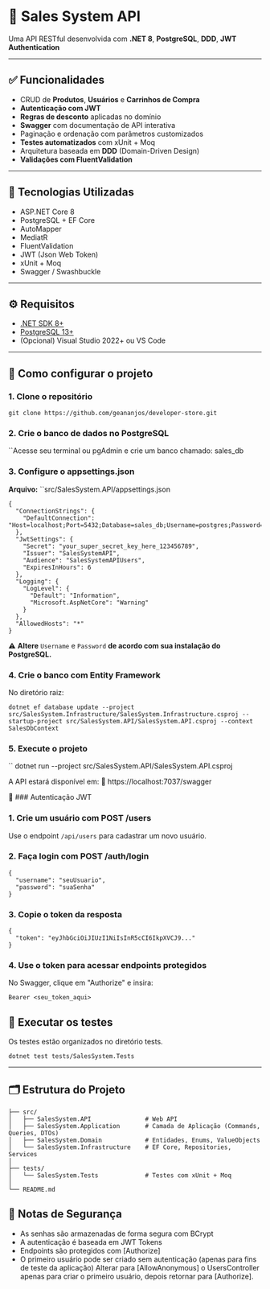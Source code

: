 # 🛒 Sales System API

Uma API RESTful desenvolvida com **.NET 8**, **PostgreSQL**, **DDD**, **JWT Authentication**

---

## ✅ Funcionalidades

- CRUD de **Produtos**, **Usuários** e **Carrinhos de Compra**
- **Autenticação com JWT**
- **Regras de desconto** aplicadas no domínio
- **Swagger** com documentação de API interativa
- Paginação e ordenação com parâmetros customizados
- **Testes automatizados** com xUnit + Moq
- Arquitetura baseada em **DDD** (Domain-Driven Design)
- **Validações com FluentValidation**

---

## 🧰 Tecnologias Utilizadas

- ASP.NET Core 8
- PostgreSQL + EF Core
- AutoMapper
- MediatR
- FluentValidation
- JWT (Json Web Token)
- xUnit + Moq
- Swagger / Swashbuckle

---

## ⚙️ Requisitos

- [.NET SDK 8+](https://dotnet.microsoft.com/download)
- [PostgreSQL 13+](https://www.postgresql.org/download/)
- (Opcional) Visual Studio 2022+ ou VS Code

---

## 🚀 Como configurar o projeto

### 1. Clone o repositório

```
git clone https://github.com/geananjos/developer-store.git
```

### 2. Crie o banco de dados no PostgreSQL
``Acesse seu terminal ou pgAdmin e crie um banco chamado: sales_db

### 3. Configure o appsettings.json
**Arquivo:** ``src/SalesSystem.API/appsettings.json

```
{
  "ConnectionStrings": {
    "DefaultConnection": "Host=localhost;Port=5432;Database=sales_db;Username=postgres;Password=root"
  },
  "JwtSettings": {
    "Secret": "your_super_secret_key_here_123456789",
    "Issuer": "SalesSystemAPI",
    "Audience": "SalesSystemAPIUsers",
    "ExpiresInHours": 6
  },
  "Logging": {
    "LogLevel": {
      "Default": "Information",
      "Microsoft.AspNetCore": "Warning"
    }
  },
  "AllowedHosts": "*"
}
```

⚠️ **Altere** `Username` e `Password` **de acordo com sua instalação do PostgreSQL.**

### 4. Crie o banco com Entity Framework
No diretório raiz:

```
dotnet ef database update --project src/SalesSystem.Infrastructure/SalesSystem.Infrastructure.csproj --startup-project src/SalesSystem.API/SalesSystem.API.csproj --context SalesDbContext
```

### 5. Execute o projeto
`` dotnet run --project src/SalesSystem.API/SalesSystem.API.csproj

A API estará disponível em:
🔗 https://localhost:7037/swagger

🔐 ### Autenticação JWT
### 1. Crie um usuário com POST /users
Use o endpoint `/api/users` para cadastrar um novo usuário.

### 2. Faça login com POST /auth/login
```
{
  "username": "seuUsuario",
  "password": "suaSenha"
}
```

### 3. Copie o token da resposta
```
{
  "token": "eyJhbGciOiJIUzI1NiIsInR5cCI6IkpXVCJ9..."
}
```

### 4. Use o token para acessar endpoints protegidos
No Swagger, clique em "Authorize" e insira:

`Bearer <seu_token_aqui>`

## 🧪  Executar os testes
Os testes estão organizados no diretório tests.

`dotnet test tests/SalesSystem.Tests`

---

## 🗂️ Estrutura do Projeto
```
├── src/
│   ├── SalesSystem.API               # Web API
│   ├── SalesSystem.Application       # Camada de Aplicação (Commands, Queries, DTOs)
│   ├── SalesSystem.Domain            # Entidades, Enums, ValueObjects
│   └── SalesSystem.Infrastructure    # EF Core, Repositories, Services
│
├── tests/
│   └── SalesSystem.Tests             # Testes com xUnit + Moq
│
└── README.md
```

## 📌 Notas de Segurança
- As senhas são armazenadas de forma segura com BCrypt
- A autenticação é baseada em JWT Tokens
- Endpoints são protegidos com [Authorize]
- O primeiro usuário pode ser criado sem autenticação (apenas para fins de teste da aplicação)
  Alterar para [AllowAnonymous] o UsersController apenas para criar o primeiro usuário, depois retornar para [Authorize].
